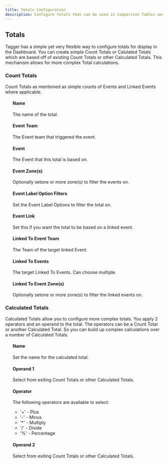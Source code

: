 ```yaml
---
title: Totals Configuration
description: Configure totals that can be used in Comparison Tables and Info Cards
---
```


## Totals

Tagger has a simple yet very flexible way to configure totals for display in the Dashboard. You can create simple Count Totals or Calulated Totals which are based off of existing Count Totals or other Calculated Totals. This mechanism allows for more complex Total calculations.


### Count Totals

Count Totals as mentioned as simple counts of Events and Linked Events where applicable.

<ul>

#### Name

The name of the total.

#### Event Team

The Event team that triggered the event.

#### Event

The Event that this total is based on.

#### Event Zone(s)

Optionally setone or more zone(s) to filter the events on.

#### Event Label Option Filters

Set the Event Label Options to filter the total on.

#### Event Link

Set this if you want the total to be based on a linked event.

#### Linked To Event Team

The Team of the target linked Event.

#### Linked To Events

The target Linked To Events. Can choose multiple.

#### Linked To Event Zone(s)

Optionally setone or more zone(s) to filter the linked events on.

</ul>

### Calculated Totals

Calculated Totals allow you to configure more complex totals. You apply 2 operators and an operand to the total. The operators can be a Count Total or another Calculated Total. So you can build up complex calculations over a number of Calculated Totals.

<ul>


#### Name

Set the name for the calculated total.

#### Operand 1

Select from exiting Count Totals or other Calculated Totals.

#### Operator

The following operators are available to select:
- '+' - Plus
- '-' - Minus
- '*' - Multiply
- '/' - Divide
- '%' - Percentage

#### Operand 2

Select from exiting Count Totals or other Calculated Totals.

</ul>